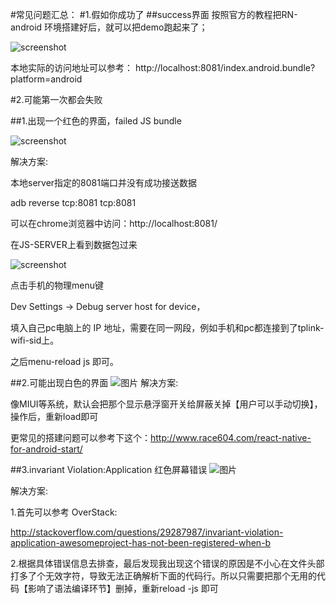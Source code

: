 #常见问题汇总：
#1.假如你成功了
##success界面
按照官方的教程把RN-android 环境搭建好后，就可以把demo跑起来了； 

![screenshot](http://img3.tbcdn.cn/L1/461/1/30148ef98d2c1ddd8e7c83f8d467caa0df75b48f)

本地实际的访问地址可以参考：
    http://localhost:8081/index.android.bundle?platform=android
    
#2.可能第一次都会失败

##1.出现一个红色的界面，failed JS bundle

![screenshot](http://img1.tbcdn.cn/L1/461/1/a32ef715aec032c8e9f7dc02393070c9ddb2fe39)

解决方案: 

本地server指定的8081端口并没有成功接送数据

adb reverse tcp:8081 tcp:8081

可以在chrome浏览器中访问：http://localhost:8081/

在JS-SERVER上看到数据包过来

![screenshot](http://img2.tbcdn.cn/L1/461/1/37047707bd13364486e54127b17715a3923f7dfb)

点击手机的物理menu键

Dev Settings -> Debug server host for device，

填入自己pc电脑上的 IP 地址，需要在同一网段，例如手机和pc都连接到了tplink-wifi-sid上。

之后menu-reload js 即可。

##2.可能出现白色的界面
![图片](http://img4.tbcdn.cn/L1/461/1/9edf84896db6155806115ee309be71ff4b046829)
解决方案:

像MIUI等系统，默认会把那个显示悬浮窗开关给屏蔽关掉【用户可以手动切换】，操作后，重新load即可

更常见的搭建问题可以参考下这个：http://www.race604.com/react-native-for-android-start/

##3.invariant Violation:Application 红色屏幕错误
![图片](https://github.com/yipengmu/react-native-android-lession/blob/master/pics/Screenshot_2015-09-23-12-30-41.png?raw=true)

解决方案:

1.首先可以参考 OverStack:

http://stackoverflow.com/questions/29287987/invariant-violation-application-awesomeproject-has-not-been-registered-when-b

2.根据具体错误信息去排查，最后发现我出现这个错误的原因是不小心在文件头部打多了个无效字符，导致无法正确解析下面的代码行。所以只需要把那个无用的代码【影响了语法编译环节】删掉，重新reload -js 即可